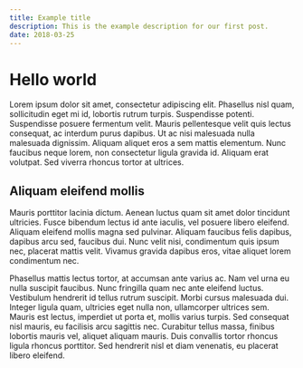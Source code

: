 ```yaml
---
title: Example title
description: This is the example description for our first post.
date: 2018-03-25
---
```


# Hello world

Lorem ipsum dolor sit amet, consectetur adipiscing elit. Phasellus nisl quam, sollicitudin eget mi id, lobortis rutrum turpis. Suspendisse potenti. Suspendisse posuere fermentum velit. Mauris pellentesque velit quis lectus consequat, ac interdum purus dapibus. Ut ac nisi malesuada nulla malesuada dignissim. Aliquam aliquet eros a sem mattis elementum. Nunc faucibus neque lorem, non consectetur ligula gravida id. Aliquam erat volutpat. Sed viverra rhoncus tortor at ultrices.

## Aliquam eleifend mollis

Mauris porttitor lacinia dictum. Aenean luctus quam sit amet dolor tincidunt ultricies. Fusce bibendum lectus id ante iaculis, vel posuere libero eleifend. Aliquam eleifend mollis magna sed pulvinar. Aliquam faucibus felis dapibus, dapibus arcu sed, faucibus dui. Nunc velit nisi, condimentum quis ipsum nec, placerat mattis velit. Vivamus gravida dapibus eros, vitae aliquet lorem condimentum nec.

Phasellus mattis lectus tortor, at accumsan ante varius ac. Nam vel urna eu nulla suscipit faucibus. Nunc fringilla quam nec ante eleifend luctus. Vestibulum hendrerit id tellus rutrum suscipit. Morbi cursus malesuada dui. Integer ligula quam, ultricies eget nulla non, ullamcorper ultrices sem. Mauris est lectus, imperdiet ut porta et, mollis varius turpis. Sed consequat nisl mauris, eu facilisis arcu sagittis nec. Curabitur tellus massa, finibus lobortis mauris vel, aliquet aliquam mauris. Duis convallis tortor rhoncus ligula rhoncus porttitor. Sed hendrerit nisl et diam venenatis, eu placerat libero eleifend.

